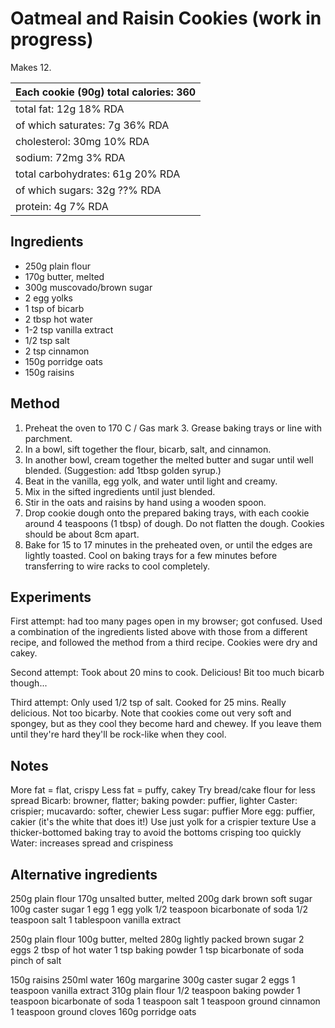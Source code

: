 Oatmeal and Raisin Cookies (work in progress)
==========================

Makes 12.

| Each cookie (90g)           total calories: 360
| -----------------------------------------------
| total fat: 12g                          18% RDA
|     of which saturates: 7g              36% RDA
| cholesterol: 30mg                       10% RDA
| sodium: 72mg                             3% RDA
| total carbohydrates: 61g                20% RDA
|     of which sugars: 32g                ??% RDA
| protein: 4g                              7% RDA

Ingredients
-----------

- 250g plain flour
- 170g butter, melted
- 300g muscovado/brown sugar
- 2 egg yolks
- 1 tsp of bicarb
- 2 tbsp hot water
- 1-2 tsp vanilla extract
- 1/2 tsp salt
- 2 tsp cinnamon
- 150g porridge oats
- 150g raisins

Method
------

1. Preheat the oven to 170 C / Gas mark 3. Grease baking trays or line with
   parchment.
2. In a bowl, sift together the flour, bicarb, salt, and cinnamon.
3. In another bowl, cream together the melted butter and sugar until well
   blended. (Suggestion: add 1tbsp golden syrup.)
4. Beat in the vanilla, egg yolk, and water until light and creamy.
5. Mix in the sifted ingredients until just blended.
6. Stir in the oats and raisins by hand using a wooden spoon.
7. Drop cookie dough onto the prepared baking trays, with each cookie around 4
   teaspoons (1 tbsp) of dough. Do not flatten the dough. Cookies should be
   about 8cm apart.
8. Bake for 15 to 17 minutes in the preheated oven, or until the edges are
   lightly toasted. Cool on baking trays for a few minutes before transferring
   to wire racks to cool completely.

Experiments
-----------

First attempt: had too many pages open in my browser; got confused. Used a
combination of the ingredients listed above with those from a different recipe,
and followed the method from a third recipe. Cookies were dry and cakey.

Second attempt: Took about 20 mins to cook. Delicious! Bit too much bicarb
though...

Third attempt: Only used 1/2 tsp of salt. Cooked for 25 mins. Really delicious.
Not too bicarby. Note that cookies come out very soft and spongey, but as they
cool they become hard and chewey. If you leave them until they're hard they'll
be rock-like when they cool.

Notes
-----

More fat = flat, crispy
Less fat = puffy, cakey
Try bread/cake flour for less spread
Bicarb: browner, flatter; baking powder: puffier, lighter
Caster: crispier; mucavardo: softer, chewier
Less sugar: puffier
More egg: puffier, cakier (it's the white that does it!)
Use just yolk for a crispier texture
Use a thicker-bottomed baking tray to avoid the bottoms crisping too quickly
Water: increases spread and crispiness

Alternative ingredients
-----------------------

250g plain flour
170g unsalted butter, melted
200g dark brown soft sugar
100g caster sugar
1 egg
1 egg yolk
1/2 teaspoon bicarbonate of soda
1/2 teaspoon salt
1 tablespoon vanilla extract

250g plain flour
100g butter, melted
280g lightly packed brown sugar
2 eggs
2 tbsp of hot water
1 tsp baking powder
1 tsp bicarbonate of soda
pinch of salt

150g raisins
250ml water
160g margarine
300g caster sugar
2 eggs
1 teaspoon vanilla extract
310g plain flour
1/2 teaspoon baking powder
1 teaspoon bicarbonate of soda
1 teaspoon salt
1 teaspoon ground cinnamon
1 teaspoon ground cloves
160g porridge oats
